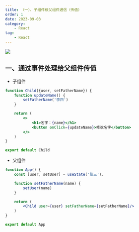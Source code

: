 ```yaml
---
title: （一）、子组件根父组件通信（传值）
order: 1
date: 2023-09-03
category:
    - React
tag: 
    - React
---
```


![](https://image.zswei.xyz/img/20230828152152.png)

## 一、通过事件处理给父组件传值

- 子组件
```jsx
function Child({user, setFatherName}) {
    function updateName() {
        setFatherName('李四')
    }

    return (
        <>
            <h1>名字：{name}</h1>
            <button onClick={updateName}>修改名字</button>
        </>
    )
}

export default Child
```

- 父组件
```jsx
function App() {
    const [user, setUser] = useState('张三')、

    function setFatherName(name) {
        setUser(name)
    }

    return (
        <Child user={user} setFatherName={setFatherName}/>
    )
}

export default App
```